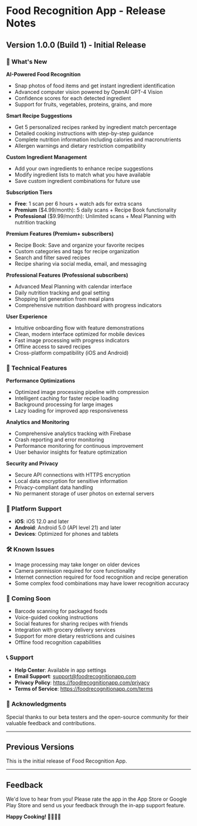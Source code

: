 # Food Recognition App - Release Notes

## Version 1.0.0 (Build 1) - Initial Release

### 🎉 What's New

**AI-Powered Food Recognition**
- Snap photos of food items and get instant ingredient identification
- Advanced computer vision powered by OpenAI GPT-4 Vision
- Confidence scores for each detected ingredient
- Support for fruits, vegetables, proteins, grains, and more

**Smart Recipe Suggestions**
- Get 5 personalized recipes ranked by ingredient match percentage
- Detailed cooking instructions with step-by-step guidance
- Complete nutrition information including calories and macronutrients
- Allergen warnings and dietary restriction compatibility

**Custom Ingredient Management**
- Add your own ingredients to enhance recipe suggestions
- Modify ingredient lists to match what you have available
- Save custom ingredient combinations for future use

**Subscription Tiers**
- **Free**: 1 scan per 6 hours + watch ads for extra scans
- **Premium** ($4.99/month): 5 daily scans + Recipe Book functionality
- **Professional** ($9.99/month): Unlimited scans + Meal Planning with nutrition tracking

**Premium Features (Premium+ subscribers)**
- Recipe Book: Save and organize your favorite recipes
- Custom categories and tags for recipe organization
- Search and filter saved recipes
- Recipe sharing via social media, email, and messaging

**Professional Features (Professional subscribers)**
- Advanced Meal Planning with calendar interface
- Daily nutrition tracking and goal setting
- Shopping list generation from meal plans
- Comprehensive nutrition dashboard with progress indicators

**User Experience**
- Intuitive onboarding flow with feature demonstrations
- Clean, modern interface optimized for mobile devices
- Fast image processing with progress indicators
- Offline access to saved recipes
- Cross-platform compatibility (iOS and Android)

### 🔧 Technical Features

**Performance Optimizations**
- Optimized image processing pipeline with compression
- Intelligent caching for faster recipe loading
- Background processing for large images
- Lazy loading for improved app responsiveness

**Analytics and Monitoring**
- Comprehensive analytics tracking with Firebase
- Crash reporting and error monitoring
- Performance monitoring for continuous improvement
- User behavior insights for feature optimization

**Security and Privacy**
- Secure API connections with HTTPS encryption
- Local data encryption for sensitive information
- Privacy-compliant data handling
- No permanent storage of user photos on external servers

### 📱 Platform Support

- **iOS**: iOS 12.0 and later
- **Android**: Android 5.0 (API level 21) and later
- **Devices**: Optimized for phones and tablets

### 🛠️ Known Issues

- Image processing may take longer on older devices
- Camera permission required for core functionality
- Internet connection required for food recognition and recipe generation
- Some complex food combinations may have lower recognition accuracy

### 🔄 Coming Soon

- Barcode scanning for packaged foods
- Voice-guided cooking instructions
- Social features for sharing recipes with friends
- Integration with grocery delivery services
- Support for more dietary restrictions and cuisines
- Offline food recognition capabilities

### 📞 Support

- **Help Center**: Available in app settings
- **Email Support**: support@foodrecognitionapp.com
- **Privacy Policy**: https://foodrecognitionapp.com/privacy
- **Terms of Service**: https://foodrecognitionapp.com/terms

### 🙏 Acknowledgments

Special thanks to our beta testers and the open-source community for their valuable feedback and contributions.

---

## Previous Versions

This is the initial release of Food Recognition App.

---

## Feedback

We'd love to hear from you! Please rate the app in the App Store or Google Play Store and send us your feedback through the in-app support feature.

**Happy Cooking! 👨‍🍳👩‍🍳**
